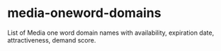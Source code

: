 # media-oneword-domains
List of Media one word domain names with availability, expiration date, attractiveness, demand score.
